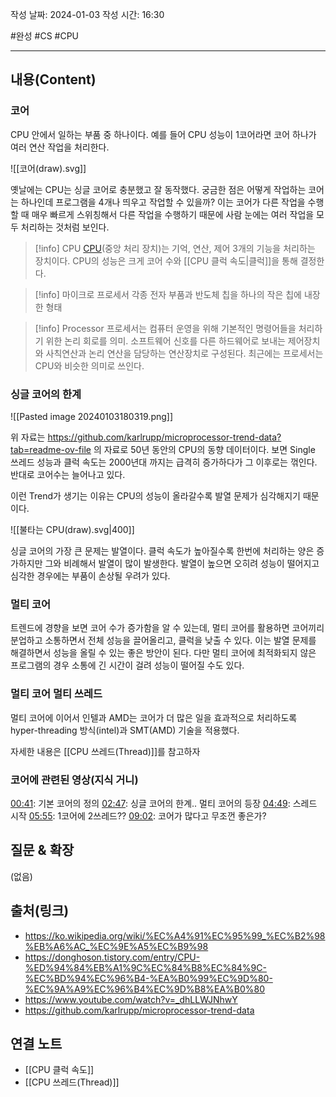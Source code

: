 작성 날짜: 2024-01-03
작성 시간: 16:30

#완성 #CS #CPU

----
## 내용(Content)
### 코어
CPU 안에서 일하는 부품 중 하나이다. 예를 들어 CPU 성능이 1코어라면 코어 하나가 여러 연산 작업을 처리한다.

![[코어(draw).svg]]

옛날에는 CPU는 싱글 코어로 충분했고 잘 동작했다.
궁금한 점은 어떻게 작업하는 코어는 하나인데 프로그램을 4개나 띄우고 작업할 수 있을까? 이는 코어가 다른 작업을 수행할 때 매우 빠르게 스위칭해서 다른 작업을 수행하기 때문에 사람 눈에는 여러 작업을 모두 처리하는 것처럼 보인다.

>[!info] CPU
[CPU](https://ko.wikipedia.org/wiki/%EC%A4%91%EC%95%99_%EC%B2%98%EB%A6%AC_%EC%9E%A5%EC%B9%98)(중앙 처리 장치)는 기억, 연산, 제어 3개의 기능을 처리하는 장치이다.  CPU의 성능은 크게 코어 수와 [[CPU 클럭 속도|클럭]]을 통해 결정한다.

>[!info] 마이크로 프로세서
>각종 전자 부품과 반도체 칩을 하나의 작은 칩에 내장한 형태

>[!info] Processor
>프로세서는 컴퓨터 운영을 위해 기본적인 명령어들을 처리하기 위한 논리 회로를 의미. 소프트웨어 신호를 다른 하드웨어로 보내는 제어장치와 사칙연산과 논리 연산을 담당하는 연산장치로 구성된다. 최근에는 프로세서는 CPU와 비슷한 의미로 쓰인다. 

### 싱글 코어의 한계

![[Pasted image 20240103180319.png]]

위 자료는 https://github.com/karlrupp/microprocessor-trend-data?tab=readme-ov-file 의 자료로 50년 동안의 CPU의 동향 데이터이다. 보면 Single 쓰레드 성능과 클럭 속도는 2000년대 까지는 급격히 증가하다가 그 이후로는 꺾인다. 반대로 코어수는 늘어나고 있다.

이런 Trend가 생기는 이유는 CPU의 성능이 올라갈수록 발열 문제가 심각해지기 때문이다. 


![[불타는 CPU(draw).svg|400]]

싱글 코어의 가장 큰 문제는 발열이다. 클럭 속도가 높아질수록 한번에 처리하는 양은 증가하지만 그와 비례해서 발열이 많이 발생한다. 발열이 높으면 오히려 성능이 떨어지고 심각한 경우에는 부품이 손상될 우려가 있다.

### 멀티 코어
트렌드에 경향을 보면 코어 수가 증가함을 알 수 있는데, 멀티 코어를 활용하면 코어끼리 분업하고 소통하면서 전체 성능을 끌어올리고, 클럭을 낮출 수 있다. 이는 발열 문제를 해결하면서 성능을 올릴 수 있는 좋은 방안이 된다. 다만 멀티 코어에 최적화되지 않은 프로그램의 경우 소통에 긴 시간이 걸려 성능이 떨어질 수도 있다.

### 멀티 코어 멀티 쓰레드
멀티 코어에 이어서 인텔과 AMD는 코어가 더 많은 일을 효과적으로 처리하도록 hyper-threading 방식(intel)과 SMT(AMD) 기술을 적용했다.

자세한 내용은 [[CPU 쓰레드(Thread)]]를 참고하자

### 코어에 관련된 영상(지식 거니)


[00:41](https://www.youtube.com/watch?v=_dhLLWJNhwY#t=41.752584194731575): 기본 코어의 정의
[02:47](https://www.youtube.com/watch?v=_dhLLWJNhwY#t=167.721131): 싱글 코어의 한계.. 멀티 코어의 등장
[04:49](https://www.youtube.com/watch?v=_dhLLWJNhwY#t=289.147323): 스레드 시작
[05:55](https://www.youtube.com/watch?v=_dhLLWJNhwY#t=355.283127): 1코어에 2쓰레드??
[09:02](https://www.youtube.com/watch?v=_dhLLWJNhwY#t=542.762696): 코어가 많다고 무조껀 좋은가?






## 질문 & 확장

(없음)

## 출처(링크)
- https://ko.wikipedia.org/wiki/%EC%A4%91%EC%95%99_%EC%B2%98%EB%A6%AC_%EC%9E%A5%EC%B9%98
- https://donghoson.tistory.com/entry/CPU-%ED%94%84%EB%A1%9C%EC%84%B8%EC%84%9C-%EC%BD%94%EC%96%B4-%EA%B0%99%EC%9D%80-%EC%9A%A9%EC%96%B4%EC%9D%B8%EA%B0%80
- https://www.youtube.com/watch?v=_dhLLWJNhwY
- https://github.com/karlrupp/microprocessor-trend-data
## 연결 노트
- [[CPU 클럭 속도]]
- [[CPU 쓰레드(Thread)]]








